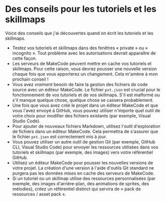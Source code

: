 # Des conseils pour les tutoriels et les skillmaps

Voice des conseils que j'ai découvertes quand on écrit les tutoriels et les skillmaps.

-   Testez vos tutoriels et skillmaps dans des fenêtres « private » ou « incognito ». Tout problème avec les autorisations devrait apparaître de cette façon.
-   Les serveurs de MakeCode peuvent mettre en cache vos tutoriels et skillmaps. Pour cette raison, vous devrez pousser une nouvelle version chaque fois que vous apporterez un changement. Cela m'amène à mon prochain conseil !
-   Vous avez *vraiment* besoin de faire la gestion des fichiers de code source avec un éditeur MakeCode. Le fichier `pxt.json` est crucial pour le fonctionnement de vos tutoriels et de vos skillmaps. S'il est malformé ou s'il manque quelque chose, quelque chose se cassera probablement.
-   Une fois que vous avez créé le projet dans un éditeur MakeCode et que vous l'avez envoyé à GitHub, vous pouvez utiliser n'importe quel outil de votre choix pour modifier des fichiers existants (par exemple, Visual Studio Code).
-   Pour ajouter de nouveaux fichiers Markdown, utilisez l'outil d'exploration de fichiers dans un éditeur MakeCode. Cela permettra de s'assurer que le fichier `pxt.json` est correctement mis à jour.
-   Vous pouvez utiliser un autre outil de gestion Git (par exemple, GitHub CLI, Visual Studio Code) pour envoyer les ressources utilisées dans vos tutoriels et skillmaps (par exemple, des images) vers votre référentiel GitHub.
-   Utilisez un éditeur MakeCode pour pousser les nouvelles versions de votre projet. La création d'une version à l'aide d'outils Git standard ne purgera pas les données mises en cache des serveurs de MakeCode.
-   Si un tutoriel ou un skillmap utilise des ressources personnalisées (par exemple, des images d'arrière-plan, des animations de sprites, des mélodies), créez un référentiel distinct qui servira de « pack de ressources / asset pack ».
